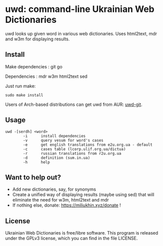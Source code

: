# uwd: command-line Ukrainian Web Dictionaries

uwd looks up given word in various web dictionaries. Uses
html2text, mdr and w3m for displaying results.

## Install

Make dependencies
: git go

Dependencies
: mdr w3m html2text sed

Just run make:

```
sudo make install
```

Users of Arch-based distributions can get uwd from AUR: [uwd-git](https://aur.archlinux.org/packages/uwd-git).

## Usage

```
uwd -[serdh] <word>
        -i      install dependencies
        -v      query vesum for word's cases
        -e      get english translations from e2u.org.ua - default
        -c      cases table (lcorp.ulif.org.ua/dictua)
        -r      russian translations from r2u.org.ua
        -d      definition (sum.in.ua)
        -h      help
```

## Want to help out?

- Add new dictionaries, say, for synonyms
- Create a unified way of displaying results (maybe using sed) that will eliminate the need for w3m, html2text and mdr
- If nothing else, donate: https://miliukhin.xyz/donate !

## License

Ukrainian Web Dictionaries is free/libre software. This program is released under the GPLv3 license, which you can find in the file LICENSE.
